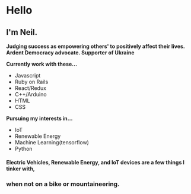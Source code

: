 # Hello

  ##  I'm Neil.
  
  **Judging success as empowering others' to positively affect their lives. Ardent Democracy advocate. Supporter of Ukraine**

**Currently work with these...**

- Javascript
- Ruby on Rails
- React/Redux
- C++/Arduino
- HTML
- CSS

**Pursuing my interests in...**
- IoT
- Renewable Energy
- Machine Learning(tensorflow)
- Python

#### Electric Vehicles, Renewable Energy, and IoT devices are a few things I tinker with,

  ### when not on a bike or mountaineering.



